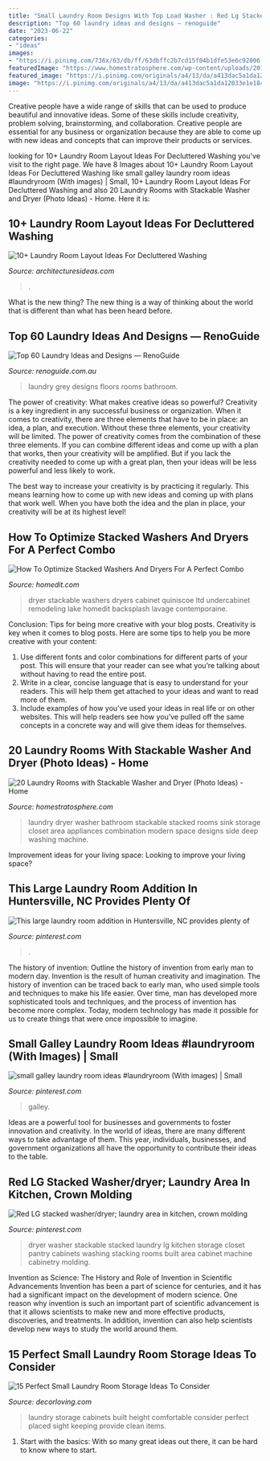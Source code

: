 ```yaml
---
title: "Small Laundry Room Designs With Top Load Washer : Red Lg Stacked Washer/dryer; Laundry Area In Kitchen, Crown Molding"
description: "Top 60 laundry ideas and designs — renoguide"
date: "2023-06-22"
categories:
- "ideas"
images:
- "https://i.pinimg.com/736x/63/db/ff/63dbffc2b7cd15f04b1dfe53e6c92806.jpg"
featuredImage: "https://www.homestratosphere.com/wp-content/uploads/2017/03/laundry-mar7-17-36.jpg"
featured_image: "https://i.pinimg.com/originals/a4/13/da/a413dac5a1da12033e1e184a41555a1b.jpg"
image: "https://i.pinimg.com/originals/a4/13/da/a413dac5a1da12033e1e184a41555a1b.jpg"
---
```



Creative people have a wide range of skills that can be used to produce beautiful and innovative ideas. Some of these skills include creativity, problem solving, brainstorming, and collaboration. Creative people are essential for any business or organization because they are able to come up with new ideas and concepts that can improve their products or services.

	

		
looking for 10+ Laundry Room Layout Ideas For Decluttered Washing you've visit to the right page. We have 8 Images about 10+ Laundry Room Layout Ideas For Decluttered Washing like small galley laundry room ideas #laundryroom (With images) | Small, 10+ Laundry Room Layout Ideas For Decluttered Washing and also 20 Laundry Rooms with Stackable Washer and Dryer (Photo Ideas) - Home. Here it is:
		
    
## 10+ Laundry Room Layout Ideas For Decluttered Washing

<img loading=lazy src="https://architecturesideas.com/wp-content/uploads/2020/06/laundry-room-layout33-e1592884900103.jpg" onerror="this.onerror=null;this.src='https://tse3.mm.bing.net/th?id=OIP.rWsJY-c2skiz-IB7UBZ1twHaLH&amp;pid=15.1';" alt="10+ Laundry Room Layout Ideas For Decluttered Washing">

_Source: architecturesideas.com_

>. 

	

What is the new thing?
The new thing is a way of thinking about the world that is different than what has been heard before.

    
## Top 60 Laundry Ideas And Designs — RenoGuide

<img loading=lazy src="https://static1.squarespace.com/static/55bebb51e4b036c52ebe8c45/t/5625b2c0e4b0374f65481cec/1461293033001/pretty+white+and+grey+laundry" onerror="this.onerror=null;this.src='https://tse2.mm.bing.net/th?id=OIP.UFnidZriPu8JaiaQHhgGoAAAAA&amp;pid=15.1';" alt="Top 60 Laundry Ideas and Designs — RenoGuide">

_Source: renoguide.com.au_

>laundry grey designs floors rooms bathroom. 

	

The power of creativity: What makes creative ideas so powerful?
Creativity is a key ingredient in any successful business or organization. When it comes to creativity, there are three elements that have to be in place: an idea, a plan, and execution. Without these three elements, your creativity will be limited. 
The power of creativity comes from the combination of these three elements. If you can combine different ideas and come up with a plan that works, then your creativity will be amplified. But if you lack the creativity needed to come up with a great plan, then your ideas will be less powerful and less likely to work. 

The best way to increase your creativity is by practicing it regularly. This means learning how to come up with new ideas and coming up with plans that work well. When you have both the idea and the plan in place, your creativity will be at its highest level!

    
## How To Optimize Stacked Washers And Dryers For A Perfect Combo

<img loading=lazy src="https://cdn.homedit.com/wp-content/uploads/2016/01/Laundry-room-featuring-stacked-washers-and-dryers.jpg" onerror="this.onerror=null;this.src='https://tse4.mm.bing.net/th?id=OIP.WGI1IAKCZr43osYgz0F57gHaE5&amp;pid=15.1';" alt="How To Optimize Stacked Washers And Dryers For A Perfect Combo">

_Source: homedit.com_

>dryer stackable washers dryers cabinet quiniscoe ltd undercabinet remodeling lake homedit backsplash lavage contemporaine. 

	

Conclusion: Tips for being more creative with your blog posts.
Creativity is key when it comes to blog posts. Here are some tips to help you be more creative with your content: 
1. Use different fonts and color combinations for different parts of your post. This will ensure that your reader can see what you’re talking about without having to read the entire post. 
2. Write in a clear, concise language that is easy to understand for your readers. This will help them get attached to your ideas and want to read more of them. 
3. Include examples of how you’ve used your ideas in real life or on other websites. This will help readers see how you’ve pulled off the same concepts in a concrete way and will give them ideas for themselves. 

    
## 20 Laundry Rooms With Stackable Washer And Dryer (Photo Ideas) - Home

<img loading=lazy src="https://www.homestratosphere.com/wp-content/uploads/2017/03/laundry-mar7-17-36.jpg" onerror="this.onerror=null;this.src='https://tse4.mm.bing.net/th?id=OIP.ovTSf0Z64S4xjZk89K32owHaE7&amp;pid=15.1';" alt="20 Laundry Rooms with Stackable Washer and Dryer (Photo Ideas) - Home">

_Source: homestratosphere.com_

>laundry dryer washer bathroom stackable stacked rooms sink storage closet area appliances combination modern space designs side deep washing machine. 

	

Improvement ideas for your living space:
Looking to improve your living space?

    
## This Large Laundry Room Addition In Huntersville, NC Provides Plenty Of

<img loading=lazy src="https://i.pinimg.com/736x/63/db/ff/63dbffc2b7cd15f04b1dfe53e6c92806.jpg" onerror="this.onerror=null;this.src='https://tse4.mm.bing.net/th?id=OIP.Z91TIh3ys7UYj3u-t1AH1gHaHa&amp;pid=15.1';" alt="This large laundry room addition in Huntersville, NC provides plenty of">

_Source: pinterest.com_

>. 

	

The history of invention: Outline the history of invention from early man to modern day.
Invention is the result of human creativity and imagination. The history of invention can be traced back to early man, who used simple tools and techniques to make his life easier. Over time, man has developed more sophisticated tools and techniques, and the process of invention has become more complex. Today, modern technology has made it possible for us to create things that were once impossible to imagine.

    
## Small Galley Laundry Room Ideas #laundryroom (With Images) | Small

<img loading=lazy src="https://i.pinimg.com/originals/a4/13/da/a413dac5a1da12033e1e184a41555a1b.jpg" onerror="this.onerror=null;this.src='https://tse1.mm.bing.net/th?id=OIP.idOsp17TgwYptW-CSnn25gHaLE&amp;pid=15.1';" alt="small galley laundry room ideas #laundryroom (With images) | Small">

_Source: pinterest.com_

>galley. 

	

Ideas are a powerful tool for businesses and governments to foster innovation and creativity. In the world of ideas, there are many different ways to take advantage of them. This year, individuals, businesses, and government organizations all have the opportunity to contribute their ideas to the table.

    
## Red LG Stacked Washer/dryer; Laundry Area In Kitchen, Crown Molding

<img loading=lazy src="https://i.pinimg.com/originals/f7/1b/c1/f71bc12037d53c47f6ec5e6298425e60.jpg" onerror="this.onerror=null;this.src='https://tse3.mm.bing.net/th?id=OIP.rgQoxQJGWePKJ_5KKjIbWAHaJ6&amp;pid=15.1';" alt="Red LG stacked washer/dryer; laundry area in kitchen, crown molding">

_Source: pinterest.com_

>dryer washer stackable stacked laundry lg kitchen storage closet pantry cabinets washing stacking rooms built area cabinet machine cabinetry molding. 

	

Invention as Science: The History and Role of Invention in Scientific Advancements
Invention has been a part of science for centuries, and it has had a significant impact on the development of modern science. One reason why invention is such an important part of scientific advancement is that it allows scientists to make new and more effective products, discoveries, and treatments. In addition, invention can also help scientists develop new ways to study the world around them.

    
## 15 Perfect Small Laundry Room Storage Ideas To Consider

<img loading=lazy src="https://decorloving.com/wp-content/uploads/2019/10/Small-Laundry-Room-Storage-Ideas-7.jpg" onerror="this.onerror=null;this.src='https://tse4.mm.bing.net/th?id=OIP.r36DScXbgUGw2nhOwKhCpAHaLG&amp;pid=15.1';" alt="15 Perfect Small Laundry Room Storage Ideas To Consider">

_Source: decorloving.com_

>laundry storage cabinets built height comfortable consider perfect placed sight keeping provide clean items. 

	

1. Start with the basics: With so many great ideas out there, it can be hard to know where to start.

